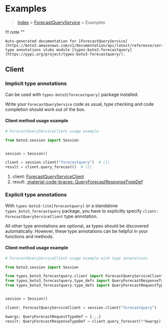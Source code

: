 # Examples

> [Index](../README.md) > [ForecastQueryService](./README.md) > Examples

!!! note ""

    Auto-generated documentation for [ForecastQueryService](https://boto3.amazonaws.com/v1/documentation/api/latest/reference/services/forecastquery.html#forecastqueryservice)
    type annotations stubs module [types-boto3-forecastquery](https://pypi.org/project/types-boto3-forecastquery/).

## Client

### Implicit type annotations

Can be used with `types-boto3[forecastquery]` package installed.

Write your `ForecastQueryService` code as usual,
type checking and code completion should work out of the box.


#### Client method usage example

```python
# ForecastQueryServiceClient usage example

from boto3.session import Session


session = Session()

client = session.client("forecastquery")  # (1)
result = client.query_forecast()  # (2)
```

1. client: [ForecastQueryServiceClient](./client.md)
2. result: [:material-code-braces: QueryForecastResponseTypeDef](./type_defs.md#queryforecastresponsetypedef)






### Explicit type annotations

With `types-boto3-lite[forecastquery]`
or a standalone `types_boto3_forecastquery` package, you have to explicitly specify `client: ForecastQueryServiceClient` type annotation.

All other type annotations are optional, as types should be discovered automatically.
However, these type annotations can be helpful in your functions and methods.


#### Client method usage example

```python
# ForecastQueryServiceClient usage example with type annotations

from boto3.session import Session

from types_boto3_forecastquery.client import ForecastQueryServiceClient
from types_boto3_forecastquery.type_defs import QueryForecastResponseTypeDef
from types_boto3_forecastquery.type_defs import QueryForecastRequestTypeDef


session = Session()

client: ForecastQueryServiceClient = session.client("forecastquery")

kwargs: QueryForecastRequestTypeDef = {...}
result: QueryForecastResponseTypeDef = client.query_forecast(**kwargs)
```






